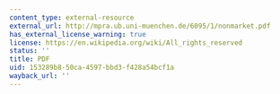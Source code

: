```yaml
---
content_type: external-resource
external_url: http://mpra.ub.uni-muenchen.de/6095/1/nonmarket.pdf
has_external_license_warning: true
license: https://en.wikipedia.org/wiki/All_rights_reserved
status: ''
title: PDF
uid: 153289b8-50ca-4597-bbd3-f428a54bcf1a
wayback_url: ''
---
```

